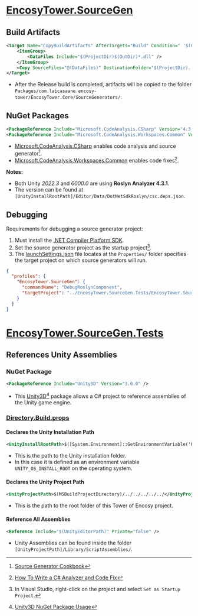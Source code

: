 # [EncosyTower.SourceGen][source-gen-csproj]

[source-gen-csproj]: EncosyTower.SourceGen/EncosyTower.SourceGen.csproj

## Build Artifacts

```xml
<Target Name="CopyBuildArtifacts" AfterTargets="Build" Condition=" '$(Configuration)'=='Release' ">
    <ItemGroup>
        <DataFiles Include="$(ProjectDir)$(OutDir)*.dll" />
    </ItemGroup>
    <Copy SourceFiles="@(DataFiles)" DestinationFolder="$(ProjectDir)../../SourceGenerators/" SkipUnchangedFiles="true" />
</Target>
```

- After the Release build is completed, artifacts will be copied to the folder
`Packages/com.laicasaane.encosy-tower/EncosyTower.Core/SourceGenerators/`.

## NuGet Packages

```xml
<PackageReference Include="Microsoft.CodeAnalysis.CSharp" Version="4.3.1" PrivateAssets="all" />
<PackageReference Include="Microsoft.CodeAnalysis.Workspaces.Common" Version="4.3.1" />
```

- [Microsoft.CodeAnalysis.CSharp][codeanalysis-csharp] enables code analysis
and source generator[^1].
- [Microsoft.CodeAnalysis.Workspaces.Common][codeanalysis-workspaces] enables code fixes[^2].

[codeanalysis-csharp]: https://www.nuget.org/packages/Microsoft.CodeAnalysis.CSharp

[codeanalysis-workspaces]: https://www.nuget.org/packages/Microsoft.CodeAnalysis.Workspaces.Common

[^1]: [Source Generator Cookbook](https://github.com/dotnet/roslyn/blob/main/docs/features/source-generators.cookbook.md)

[^2]: [How To Write a C# Analyzer and Code Fix](https://github.com/dotnet/roslyn/blob/main/docs/wiki/How-To-Write-a-C%23-Analyzer-and-Code-Fix.md)

**Notes:**
- Both Unity *2022.3* and *6000.0* are using **Roslyn Analyzer 4.3.1**.
- The version can be found at `[UnityInstallRootPath]/Editor/Data/DotNetSdkRoslyn/csc.deps.json`.

## Debugging

Requirements for debugging a source generator project:

1. Must install the [.NET Compiler Platform SDK][net-compiler-installing].
2. Set the source generator project as the startup project[^3].
3. The [launchSettings.json][launch-settings-json] file locates at the `Properties/` folder specifies
the target project on which source generators will run.

```json
{
  "profiles": {
    "EncosyTower.SourceGen": {
      "commandName": "DebugRoslynComponent",
      "targetProject": "../EncosyTower.SourceGen.Tests/EncosyTower.SourceGen.Tests.csproj"
    }
  }
}
```

[net-compiler-installing]: https://learn.microsoft.com/en-us/dotnet/csharp/roslyn-sdk/tutorials/how-to-write-csharp-analyzer-code-fix#install-using-the-visual-studio-installer---workloads-view

[launch-settings-json]: EncosyTower.SourceGen/Properties/launchSettings.json

[^3]: In Visual Studio, right-click on the project and select `Set as Startup Project`.

# [EncosyTower.SourceGen.Tests][source-gen-tests-csproj]

[source-gen-tests-csproj]: EncosyTower.SourceGen.Tests/EncosyTower.SourceGen.Tests.csproj

## References Unity Assemblies

### NuGet Package

```xml
<PackageReference Include="Unity3D" Version="3.0.0" />
```

- This [Unity3D][unity3d][^4] package allows a C# project to reference assemblies of the Unity game engine.

[unity3d]: https://www.nuget.org/packages/Unity3D

[^4]: [Unity3D NuGet Package Usage](https://github.com/Rabadash8820/UnityAssemblies/blob/main/docs/v3/usage.md)

### [Directory.Build.props][directory-build-props]

[directory-build-props]: EncosyTower.SourceGen.Tests/Directory.Build.props

#### Declares the Unity Installation Path

```xml
<UnityInstallRootPath>$([System.Environment]::GetEnvironmentVariable('UNITY_OS_INSTALL_ROOT'))</UnityInstallRootPath>
```

- This is the path to the Unity installation folder.
- In this case it is defined as an environment variable `UNITY_OS_INSTALL_ROOT` on the operating system.

#### Declares the Unity Project Path

```xml
<UnityProjectPath>$(MSBuildProjectDirectory)/../../../../../</UnityProjectPath>
```

- This is the path to the root folder of this Tower of Encosy project.

#### Reference All Assemblies

```xml
<Reference Include="$(UnityEditorPath)" Private="false" />
```

- Unity Assemblies can be found inside the folder `[UnityProjectPath]/Library/ScriptAssemblies/`.

